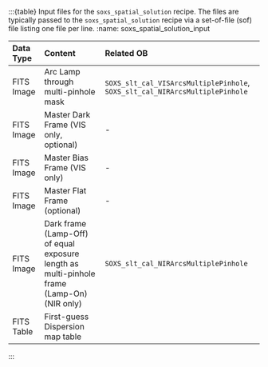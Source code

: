 :::{table} Input files for the `soxs_spatial_solution` recipe. The files are typically passed to the `soxs_spatial_solution` recipe via a set-of-file (sof) file listing one file per line.
:name: soxs_spatial_solution_input

| Data Type | Content | Related OB |
|:----|:----|:---|
| FITS Image | Arc Lamp through multi-pinhole mask | `SOXS_slt_cal_VISArcsMultiplePinhole`, `SOXS_slt_cal_NIRArcsMultiplePinhole` |
| FITS Image | Master Dark Frame (VIS only, optional) | - |
| FITS Image | Master Bias Frame (VIS only) | - |
| FITS Image | Master Flat Frame (optional) | - |
| FITS Image | Dark frame (Lamp-Off) of equal exposure length as multi-pinhole frame (Lamp-On) (NIR only) | `SOXS_slt_cal_NIRArcsMultiplePinhole` |
| FITS Table | First-guess Dispersion map table |

:::


